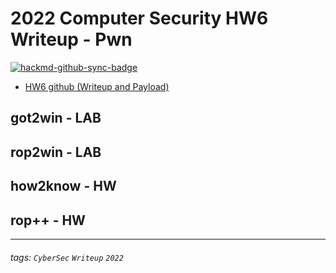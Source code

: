 # 2022 Computer Security HW6 Writeup - Pwn

[![hackmd-github-sync-badge](https://hackmd.io/95hGb9pqTd2YIGBXq37MBA/badge)](https://hackmd.io/95hGb9pqTd2YIGBXq37MBA)


* [HW6 github (Writeup and Payload)](https://github.com/fdff87554/Computer-Security-2022/tree/main/Homework-06)

## got2win - LAB

## rop2win - LAB

## how2know - HW

## rop++ - HW



---
###### tags: `CyberSec` `Writeup` `2022`

<style>
.navbar-brand::after { content: " × Crazyfire Lee"; }
</style>